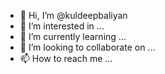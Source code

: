 - 👋 Hi, I’m @kuldeepbaliyan
- 👀 I’m interested in ...
- 🌱 I’m currently learning ...
- 💞️ I’m looking to collaborate on ...
- 📫 How to reach me ...

<!---
kuldeepbaliyan/kuldeepbaliyan is a ✨ special ✨ repository because its `README.md` (this file) appears on your GitHub profile.
You can click the Preview link to take a look at your changes.
--->
